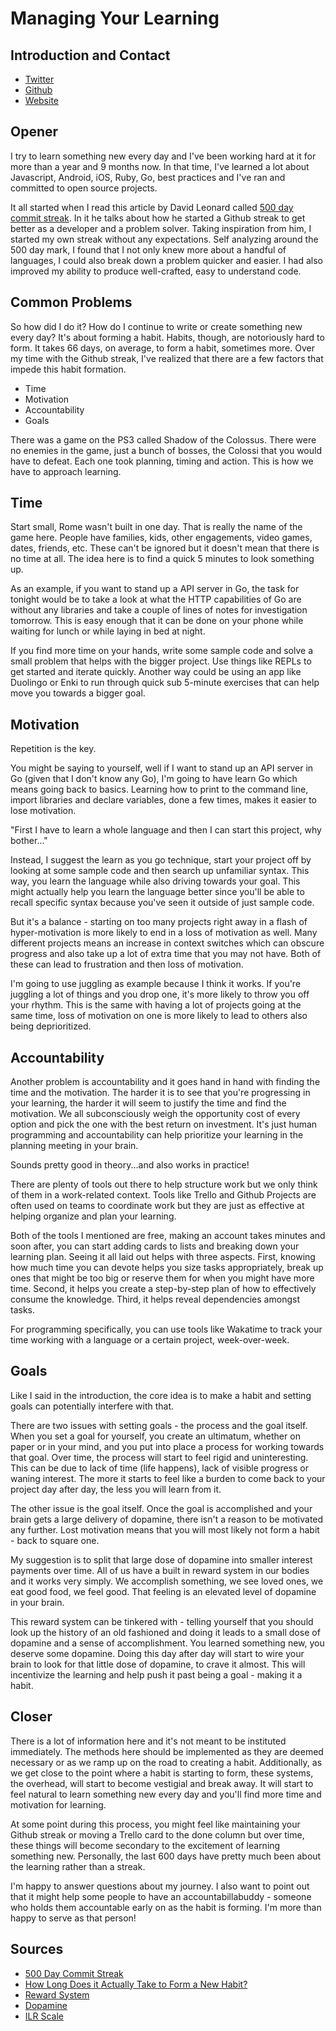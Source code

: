# Managing Your Learning

## Introduction and Contact

* [Twitter](https://twitter.com/YashdalfTheGray)
* [Github](https://github.com/YashdalfTheGray)
* [Website](https://yashkulshrestha.carrd.co/)

## Opener

I try to learn something new every day and I've been working hard at it for more than a year and 9 months now. In that time, I've learned a lot about Javascript, Android, iOS, Ruby, Go, best practices and I've ran and committed to open source projects.

It all started when I read this article by David Leonard called [500 day commit streak](http://drksephy.github.io/2015/07/02/commit/). In it he talks about how he started a Github streak to get better as a developer and a problem solver. Taking inspiration from him, I started my own streak without any expectations. Self analyzing around the 500 day mark, I found that I not only knew more about a handful of languages, I could also break down a problem quicker and easier. I had also improved my ability to produce well-crafted, easy to understand code.

## Common Problems

So how did I do it? How do I continue to write or create something new every day? It's about forming a habit. Habits, though, are notoriously hard to form. It takes 66 days, on average, to form a habit, sometimes more. Over my time with the Github streak, I've realized that there are a few factors that impede this habit formation.

* Time
* Motivation
* Accountability
* Goals

There was a game on the PS3 called Shadow of the Colossus. There were no enemies in the game, just a bunch of bosses, the Colossi that you would have to defeat. Each one took planning, timing and action. This is how we have to approach learning.

## Time

Start small, Rome wasn't built in one day. That is really the name of the game here. People have families, kids, other engagements, video games, dates, friends, etc. These can't be ignored but it doesn't mean that there is no time at all. The idea here is to find a quick 5 minutes to look something up.

As an example, if you want to stand up a API server in Go, the task for tonight would be to take a look at what the HTTP capabilities of Go are without any libraries and take a couple of lines of notes for investigation tomorrow. This is easy enough that it can be done on your phone while waiting for lunch or while laying in bed at night.

If you find more time on your hands, write some sample code and solve a small problem that helps with the bigger project. Use things like REPLs to get started and iterate quickly. Another way could be using an app like Duolingo or Enki to run through quick sub 5-minute exercises that can help move you towards a bigger goal.

## Motivation

Repetition is the key.

You might be saying to yourself, well if I want to stand up an API server in Go (given that I don't know any Go), I'm going to have learn Go which means going back to basics. Learning how to print to the command line, import libraries and declare variables, done a few times, makes it easier to lose motivation.

"First I have to learn a whole language and then I can start this project, why bother..."

Instead, I suggest the learn as you go technique, start your project off by looking at some sample code and then search up unfamiliar syntax. This way, you learn the language while also driving towards your goal. This might actually help you learn the language better since you'll be able to recall specific syntax because you've seen it outside of just sample code.

But it's a balance - starting on too many projects right away in a flash of hyper-motivation is more likely to end in a loss of motivation as well. Many different projects means an increase in context switches which can obscure progress and also take up a lot of extra time that you may not have. Both of these can lead to frustration and then loss of motivation.

I'm going to use juggling as example because I think it works. If you're juggling a lot of things and you drop one, it's more likely to throw you off your rhythm. This is the same with having a lot of projects going at the same time, loss of motivation on one is more likely to lead to others also being deprioritized.

## Accountability

Another problem is accountability and it goes hand in hand with finding the time and the motivation. The harder it is to see that you're progressing in your learning, the harder it will seem to justify the time and find the motivation. We all subconsciously weigh the opportunity cost of every option and pick the one with the best return on investment. It's just human programming and accountability can help prioritize your learning in the planning meeting in your brain.

Sounds pretty good in theory...and also works in practice!

There are plenty of tools out there to help structure work but we only think of them in a work-related context. Tools like Trello and Github Projects are often used on teams to coordinate work but they are just as effective at helping organize and plan your learning.

Both of the tools I mentioned are free, making an account takes minutes and soon after, you can start adding cards to lists and breaking down your learning plan. Seeing it all laid out helps with three aspects. First, knowing how much time you can devote helps you size tasks appropriately, break up ones that might be too big or reserve them for when you might have more time. Second, it helps you create a step-by-step plan of how to effectively consume the knowledge. Third, it helps reveal dependencies amongst tasks.

For programming specifically, you can use tools like Wakatime to track your time working with a language or a certain project, week-over-week.

## Goals

Like I said in the introduction, the core idea is to make a habit and setting goals can potentially interfere with that.

There are two issues with setting goals - the process and the goal itself. When you set a goal for yourself, you create an ultimatum, whether on paper or in your mind, and you put into place a process for working towards that goal. Over time, the process will start to feel rigid and uninteresting. This can be due to lack of time (life happens), lack of visible progress or waning interest. The more it starts to feel like a burden to come back to your project day after day, the less you will learn from it.

The other issue is the goal itself. Once the goal is accomplished and your brain gets a large delivery of dopamine, there isn't a reason to be motivated any further. Lost motivation means that you will most likely not form a habit - back to square one.

My suggestion is to split that large dose of dopamine into smaller interest payments over time. All of us have a built in reward system in our bodies and it works very simply. We accomplish something, we see loved ones, we eat good food, we feel good. That feeling is an elevated level of dopamine in your brain.

This reward system can be tinkered with - telling yourself that you should look up the history of an old fashioned and doing it leads to a small dose of dopamine and a sense of accomplishment. You learned something new, you deserve some dopamine. Doing this day after day will start to wire your brain to look for that little dose of dopamine, to crave it almost. This will incentivize the learning and help push it past being a goal - making it a habit.

## Closer

There is a lot of information here and it's not meant to be instituted immediately. The methods here should be implemented as they are deemed necessary or as we ramp up on the road to creating a habit. Additionally, as we get close to the point where a habit is starting to form, these systems, the overhead, will start to become vestigial and break away. It will start to feel natural to learn something new every day and you'll find more time and motivation for learning.

At some point during this process, you might feel like maintaining your Github streak or moving a Trello card to the done column but over time, these things will become secondary to the excitement of learning something new. Personally, the last 600 days have pretty much been about the learning rather than a streak.

I'm happy to answer questions about my journey. I also want to point out that it might help some people to have an accountabillabuddy - someone who holds them accountable early on as the habit is forming. I'm more than happy to serve as that person!

## Sources

* [500 Day Commit Streak](http://drksephy.github.io/2015/07/02/commit/)
* [How Long Does it Actually Take to Form a New Habit?](http://jamesclear.com/new-habit)
* [Reward System](https://en.wikipedia.org/wiki/Reward_system)
* [Dopamine](https://en.wikipedia.org/wiki/Dopamine)
* [ILR Scale](https://en.wikipedia.org/wiki/ILR_scale)
